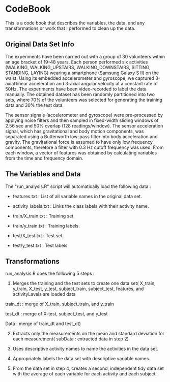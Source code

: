 # CodeBook

This is a code book that describes the variables, the data, and any transformations
or work that  I performed to clean up the data. 


## Original Data Set Info
The experiments have been carried out with a group of 30 volunteers within an age bracket of 19-48 years. Each person performed six activities (WALKING, WALKING_UPSTAIRS, WALKING_DOWNSTAIRS, SITTING, STANDING, LAYING) wearing a smartphone (Samsung Galaxy S II) on the waist. Using its embedded accelerometer and gyroscope, we captured 3-axial linear acceleration and 3-axial angular velocity at a constant rate of 50Hz. The experiments have been video-recorded to label the data manually. The obtained dataset has been randomly partitioned into two sets, where 70% of the volunteers was selected for generating the training data and 30% the test data. 

The sensor signals (accelerometer and gyroscope) were pre-processed by applying noise filters and then sampled in fixed-width sliding windows of 2.56 sec and 50% overlap (128 readings/window). The sensor acceleration signal, which has gravitational and body motion components, was separated using a Butterworth low-pass filter into body acceleration and gravity. The gravitational force is assumed to have only low frequency components, therefore a filter with 0.3 Hz cutoff frequency was used. From each window, a vector of features was obtained by calculating variables from the time and frequency domain.

## The Variables and Data
The "run_analysis.R" script will automatically load the following data : 
- features.txt : List of all variable names in the original data set.

- activity_labels.txt : Links the class labels with their activity name.

- train/X_train.txt : Training set.

- train/y_train.txt : Training labels.

- test/X_test.txt : Test set.

- test/y_test.txt : Test labels.


## Transformations 
run_analysis.R does the following 5 steps :

1. Merges the training and the test sets to create one data set(
X_train, y_train, X_test, y_test, subject_train, subject_test, features, and
activityLavels are loaded data

train_dt : merge of X_train, subject_train, and y_train

test_dt : merge of X-test, subject_test, and y_test

Data : merge of train_dt and test_dt)

2. Extracts only the measurements on the mean and standard deviation for each measurement( 
subData : extracted data in step 2)

3. Uses descriptive activity names to name the activities in the data set.

4. Appropriately labels the data set with descriptive variable names. 

5. From the data set in step 4, creates a second, independent tidy data set 
with the average of each variable for each activity and each subject.



